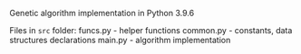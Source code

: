 Genetic algorithm implementation in Python 3.9.6

Files in `src` folder:
    funcs.py - helper functions
    common.py - constants, data structures declarations
    main.py - algorithm implementation